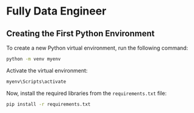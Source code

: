 # Fully Data Engineer

## Creating the First Python Environment

To create a new Python virtual environment, run the following command:

```sh
python -m venv myenv
```

Activate the virtual environment:

```sh
myenv\Scripts\activate
```

Now, install the required libraries from the `requirements.txt` file:

```sh
pip install -r requirements.txt
```